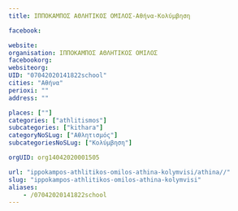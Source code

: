 ```yaml
---
title: ΙΠΠΟΚΑΜΠΟΣ ΑΘΛΗΤΙΚΟΣ ΟΜΙΛΟΣ-Αθήνα-Κολύμβηση

facebook:

website:
organisation: ΙΠΠΟΚΑΜΠΟΣ ΑΘΛΗΤΙΚΟΣ ΟΜΙΛΟΣ
facebookorg:
websiteorg:
UID: "07042020141822school"
cities: "Αθήνα"
perioxi: ""
address: ""

places: [""]
categories: ["athlitismos"]
subcategories: ["kithara"]
categoryNoSLug: ["Αθλητισμός"]
subcategoriesNoSLug: ["Κολύμβηση"]

orgUID: org14042020001505

url: "ippokampos-athlitikos-omilos-athina-kolymvisi/athina//"
slug: "ippokampos-athlitikos-omilos-athina-kolymvisi"
aliases:
    - /07042020141822school
---
```





